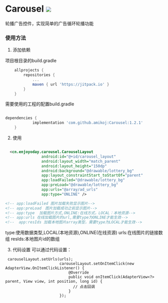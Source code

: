 # Carousel [![](https://jitpack.io/v/amikoj/Carousel.svg)](https://jitpack.io/#amikoj/Carousel)

轮播广告控件，实现简单的广告循环轮播功能

### 使用方法

1. 添加依赖

项目根目录的build.gradle
```groovy
	allprojects {
		repositories {
			...
			maven { url 'https://jitpack.io' }
		}
	}
```

需要使用的工程的配置build.gradle
```groovy

dependencies {
	        implementation 'com.github.amikoj:Carousel:1.2.1'
	}

```


2. 使用

```xml

  <cn.enjoyoday.carousel.CarouselLayout
                android:id="@+id/carousel_layout"
                android:layout_width="match_parent"
                android:layout_height="150dp"
                android:background="@drawable/lottery_bg"
                app:layout_constraintStart_toStartOf="parent"
                app:loadFailed="@drawable/lottery_bg"
                app:preLoad="@drawable/lottery_bg"
                app:urls="@array/ad_urls"
                app:type="ONLINE" />

<!-- app:loadFailed 图片加载失败显示图片-->
<!-- app:preLoad　图片加载成功之前显示图片-->
<!-- app:type  加载图片方式,ONLINE:在线方式，LOCAL：本地资源-->
<!-- app:urls 在线加载图片的url,需要type为ONLINE才能生效-->
<!--  app:resIds 加载本地图片array类型，需要type为LOCAL才能生效-->

```

type:使用数据类型,LOCAL(本地资源),ONLINE(在线资源)
urls:在线图片的链接数组
resIds:本地图片id的数组

3. 代码设置
可以通过代码设置：
```
 carouselLayout.setUrls(urls);
                        carouselLayout.setOnItemClick(new AdapterView.OnItemClickListener() {
                            @Override
                            public void onItemClick(AdapterView<?> parent, View view, int position, long id) {
                              // 点击回调
                            }
                        });
```
